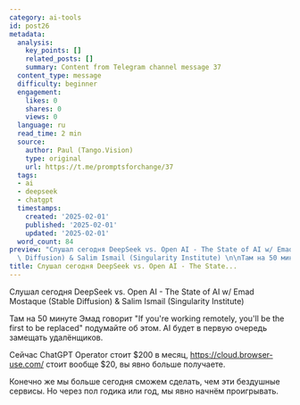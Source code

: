 ```yaml
---
category: ai-tools
id: post26
metadata:
  analysis:
    key_points: []
    related_posts: []
    summary: Content from Telegram channel message 37
  content_type: message
  difficulty: beginner
  engagement:
    likes: 0
    shares: 0
    views: 0
  language: ru
  read_time: 2 min
  source:
    author: Paul (Tango.Vision)
    type: original
    url: https://t.me/promptsforchange/37
  tags:
  - ai
  - deepseek
  - chatgpt
  timestamps:
    created: '2025-02-01'
    published: '2025-02-01'
    updated: '2025-02-01'
  word_count: 84
preview: "Слушал сегодня DeepSeek vs. Open AI - The State of AI w/ Emad Mostaque (Stable\
  \ Diffusion) & Salim Ismail (Singularity Institute) \n\nТам на 50 минуте Эм..."
title: Слушал сегодня DeepSeek vs. Open AI - The State...
---
```


Слушал сегодня DeepSeek vs. Open AI - The State of AI w/ Emad Mostaque (Stable Diffusion) & Salim Ismail (Singularity Institute) 

Там на 50 минуте Эмад говорит "If you're working remotely, you'll be the first to be replaced" подумайте об этом. AI будет в первую очередь замещать удалёнщиков. 

Сейчас ChatGPT Operator стоит $200 в месяц, https://cloud.browser-use.com/ стоит вообще $20, вы явно больше получаете. 

Конечно же мы больше сегодня cможем сделать, чем эти бездушные сервисы. Но через пол годика или год, мы явно начнём проигрывать.